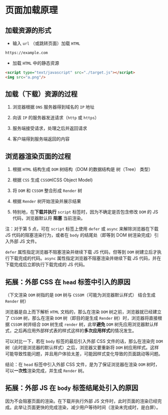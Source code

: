 # 页面加载原理

## 加载资源的形式

- 输入 `url` （或跳转页面）加载 `HTML`

```html
https://example.com
```

- 加载 `HTML` 中的静态资源

```html
<script type="text/javascript" src="./target.js"></script>
<img src="a.png"/>
```

## 加载（下载）资源的过程

1. 浏览器根据 `DNS` 服务器得到域名的 `IP` 地址

2. 向该 `IP` 的服务器发送请求（`http` 或 `https`）

3. 服务端接受请求，处理之后并返回请求

4. 客户端得到服务端返回的内容

## 浏览器渲染页面的过程

1. 根据 `HTML` 结构生成 `DOM` 树结构（DOM 的数据结构是 树（Tree） 类型）

2. 根据 `CSS` 生成 `CSSOM`(CSS Object Model)

3. 将 `DOM` 和 `CSSOM` 整合形成 `Render` 树

4. 根据 `Render` 树开始渲染并展示结果

5. 特别地，在**下载并执行** `script` 标签时，因为不确定是否包含修改 `DOM` 的 JS 代码，浏览器默认将 **阻塞** 当前渲染。

注：对于第 5 点，可在 `script` 标签上使用 `defer` 或 `async` 来解除浏览器在下载 JS 代码的阻塞渲染行为，或者在 `body` 的结尾处（即等到 DOM 树渲染完成）引入外部 JS 文件。

`defer` 属性指定浏览器不阻塞渲染并继续下载 JS 代码，但等到 `DOM` 树建立后才执行下载完成的代码。`async` 属性指定浏览器不阻塞渲染并继续下载 JS 代码，并在下载完成后立即执行下载完成的 JS 代码。

## 拓展：外部 CSS 在 `head` 标签中引入的原因

（下文渲染 `DOM` 树指的是 `DOM` 树与 `CSSOM`（可能为浏览器默认样式） 结合生成 `Render` 树）

浏览器是自上而下解析 `HTML` 文档的，那么在渲染 `DOM` 树之前，浏览器就已经建立了 `CSSOM` 树，那么在渲染 `DOM` 树（即目的是生成 `Render` 树）时，浏览器将直接根据 `CSSOM` 树并结合 `DOM` 树生成 `render` 树，此举**避免** `DOM` 树先应用浏览器默认样式，之后再应用外部样式表的样式这样的**多次应用样式**的情况发生。

可以对比一下，若在 `body` 标签的最后引入外部 CSS 文件的话，那么在渲染完 `DOM` 树（此时是浏览器的默认样式）之后，浏览器又要重新将 `DOM` 树应用样式。这样可能导致性能问题，并且用户体验太差，可能因样式变化导致的页面跳动等问题。

结论：在 `head` 标签中引入外部 CSS 文件，是为了保证浏览器在渲染 `DOM` 树时，可以**一次性**渲染完成，并生成 `Render` 树。

## 拓展：外部 JS 在 `body` 标签结尾处引入的原因

因为不会阻塞页面的渲染。在下载并执行外部 JS 文件时，此时页面的渲染已经完成。此举让页面更快的完成渲染，减少用户等待时间（渲染未完成时，是白屏）。
